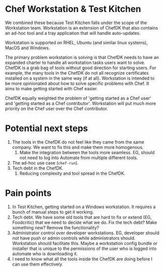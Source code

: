# Chef Workstation & Test Kitchen

We combined these because Test Kitchen falls under the scope of the Workstation team. Workstation is an extension of ChefDK that also contains an ad-hoc tool and a tray application that will handle auto-updates.

Workstation is supported on RHEL, Ubuntu (and similar linux systems), MacOS and Windows.

The primary problem workstation is solving is that ChefDK needs to have an expanded charter to handle all workstation tasks users want to solve. ChefDK is a grab bag of tools without good direction for starting users. For example, the many tools in the ChefDK do not all recognize certificates installed on a system in the same way (if at all). Workstation is intended to be more opinionated about how to solve specific problems with Chef. It aims to make getting started with Chef easier.

ChefDK equally weighted the problem of 'getting started as a Chef user' and 'getting started as a Chef contributor'. Workstation will put much more priority on the Chef user over the Chef contributor. 

# Potential next steps

1. The tools in the ChefDK do not feel like they came from the same company. We want to fix this and make them more homogenous.
    1. Make the integration between the tools more seamless. EG, should not need to log into Automate from multiple different tools.
1. The ad-hoc use case (`chef-run`).
1. Tech debt in the ChefDK.
    1. Reducing complexity and tool spread in the ChefDK.

# Pain points

1. In Test Kitchen, getting started on a Windows workstation. It requires a bunch of manual steps to get it working.
1. Tech debt. We have some old tools that are hard to fix or extend (EG, Foodcritic) that we need to decide what we do. Fix the tech debt? Make something new? Remove the functionality?
1. Administrator control over developer workstations. EG, developer should not have push or admin controls while administrators should. Workstation should facilitate this. Maybe a workstation config bundle or installer that is unique to the permissions of the user who is logged into automate who is downloading it.
1. I need to know what all the tools inside the ChefDK are doing before I can use them effectively.